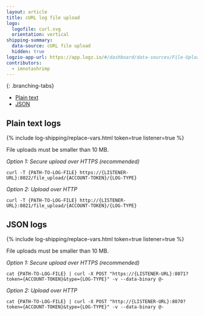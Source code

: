 ```yaml
---
layout: article
title: cURL log file upload
logo:
  logofile: curl.svg
  orientation: vertical
shipping-summary:
  data-source: cURL file upload
  hidden: true
logzio-app-url: https://app.logz.io/#/dashboard/data-sources/File-UploadcURL
contributors:
  - imnotashrimp
---
```


<div class="branching-container">

{: .branching-tabs}
  * [Plain text](#plain-text-config)
  * [JSON](#json-config)


<div id="plain-text-config">

## Plain text logs

{% include log-shipping/replace-vars.html token=true listener=true %}

<div class="info-box important">
  File uploads must be smaller than 10 MB.
</div>

_Option 1: Secure upload over HTTPS (recommended)_

```shell
curl -T {PATH-TO-LOG-FILE} https://{LISTENER-URL}:8022/file_upload/{ACCOUNT-TOKEN}/{LOG-TYPE}
```

_Option 2: Upload over HTTP_

```shell
curl -T {PATH-TO-LOG-FILE} http://{LISTENER-URL}:8021/file_upload/{ACCOUNT-TOKEN}/{LOG-TYPE}
```

</div>


<div id="json-config">

## JSON logs

{% include log-shipping/replace-vars.html token=true listener=true %}

<div class="info-box important">
  File uploads must be smaller than 10 MB.
</div>

_Option 1: Secure upload over HTTPS (recommended)_

```shell
cat {PATH-TO-LOG-FILE} | curl -X POST "https://{LISTENER-URL}:8071?token={ACCOUNT-TOKEN}&type={LOG-TYPE}" -v --data-binary @-
```

_Option 2: Upload over HTTP_

```shell
cat {PATH-TO-LOG-FILE} | curl -X POST "http://{LISTENER-URL}:8070?token={ACCOUNT-TOKEN}&type={LOG-TYPE}" -v --data-binary @-
```

</div>


</div>